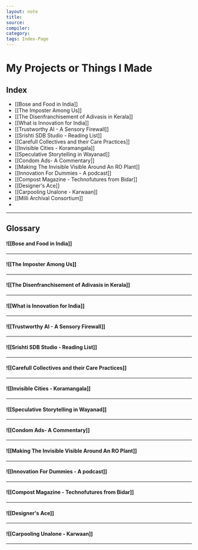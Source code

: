 ```yaml
---
layout: note
title:
source:
compiler:
category: 
tags: Index-Page
---
```


# My Projects or Things I Made

## Index

- [[Bose and Food in India]]
- [[The Imposter Among Us]]
- [[The Disenfranchisement of Adivasis in Kerala]]
- [[What is Innovation for India]]
- [[Trustworthy AI - A Sensory Firewall]]
- [[Srishti SDB Studio - Reading List]]
- [[Carefull Collectives and their Care Practices]]
- [[Invisible Cities - Koramangala]]
- [[Speculative Storytelling in Wayanad]]
- [[Condom Ads- A Commentary]]
- [[Making The Invisible Visible Around An RO Plant]]
- [[Innovation For Dummies - A podcast]] 
- [[Compost Magazine - Technofutures from Bidar]]
- [[Designer's Ace]]
- [[Carpooling Unalone - Karwaan]]
- [[Milli Archival Consortium]]
- 

***

## Glossary

#### ![[Bose and Food in India]]

***

#### ![[The Imposter Among Us]]

***

#### ![[The Disenfranchisement of Adivasis in Kerala]]

***

#### ![[What is Innovation for India]]

***

#### ![[Trustworthy AI - A Sensory Firewall]]

***

#### ![[Srishti SDB Studio - Reading List]]

***

#### ![[Carefull Collectives and their Care Practices]]

***

#### ![[Invisible Cities - Koramangala]]

***

#### ![[Speculative Storytelling in Wayanad]]

***

#### ![[Condom Ads- A Commentary]]

***

#### ![[Making The Invisible Visible Around An RO Plant]]

***

#### ![[Innovation For Dummies - A podcast]]

***

#### ![[Compost Magazine - Technofutures from Bidar]]

***

#### ![[Designer's Ace]]

***

#### ![[Carpooling Unalone - Karwaan]]

***

